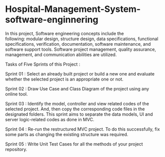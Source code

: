 # Hospital-Management-System-software-enginnering

In this project, Software engineering concepts include the following: modular design, structure design, data specifications, functional specifications, verification, documentation, software maintenance, and software support tools. Software project management, quality assurance, management, and communication abilities are utilized.


Tasks of Five Sprints of this Project :

Sprint 01 : Select an already built project or build a new one and evaluate whether the selected project is an appropriate one or not.

Sprint 02 : Draw Use Case and Class Diagram of the project using any online tool.

Sprint 03 : Identify the model, controller and view related codes of the selected project. And, then copy the corresponding code files in the designated folders. This sprint aims to separate the data models, UI and server logic-related codes as done in MVC.

Sprint 04 : Re-run the restructured MVC project. To do this successfully, fix some parts as changing the existing structure was required.

Sprint 05 : Write Unit Test Cases for all the methods of your project repository.
